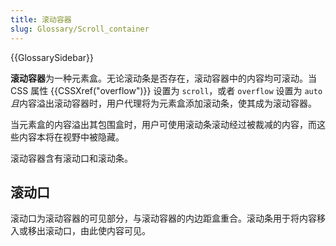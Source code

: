 ```yaml
---
title: 滚动容器
slug: Glossary/Scroll_container
---
```


{{GlossarySidebar}}

**滚动容器**为一种元素盒。无论滚动条是否存在，滚动容器中的内容均可滚动。当 CSS 属性 {{CSSXref("overflow")}} 设置为 `scroll`，或者 `overflow` 设置为 `auto` *且*内容溢出滚动容器时，用户代理将为元素盒添加滚动条，使其成为滚动容器。

当元素盒的内容溢出其包围盒时，用户可使用滚动条滚动经过被裁减的内容，而这些内容本将在视野中被隐藏。

滚动容器含有滚动口和滚动条。

## 滚动口

滚动口为滚动容器的可见部分，与滚动容器的内边距盒重合。滚动条用于将内容移入或移出滚动口，由此使内容可见。
